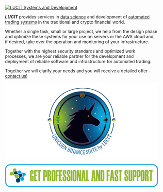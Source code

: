 [![LUCIT Systems and Development](https://www.lucit.tech/files/images/logos/LUCIT-LOGO.png)](https://www.lucit.tech)

***LUCIT*** provides services in [data science](https://www.lucit.tech/data-science.html) and development of [automated trading systems](https://www.lucit.tech/crypto-trading-bot.html) in the traditional and crypto financial world.

Whether a single task, small or large project, we help from the design phase and optimize these systems for your use on servers or the AWS cloud and, if desired, take over the operation and monitoring of your infrastructure.

Together with the highest security standards and optimized work processes, we are your reliable partner for the development and deployment of reliable software and infrastructure for automated trading.

Together we will clarify your needs and you will receive a detailed offer - [contact us!](https://www.lucit.tech/contact.html)

[![LUCIT-UBS-Banner](https://raw.githubusercontent.com/lucit-systems-and-development/unicorn-binance-suite/master/images/logo/LUCIT-UBS-Banner-Readme.png)](https://www.lucit.tech/unicorn-binance-suite.html)

[![Get professional and fast support](https://raw.githubusercontent.com/LUCIT-Systems-and-Development/unicorn-binance-suite/master/images/support/LUCIT-get-professional-and-fast-support.png)](https://shop.lucit.co/products/support)
